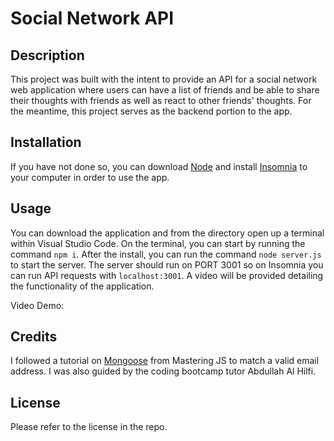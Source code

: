 # Social Network API

## Description

This project was built with the intent to provide an API for a social network web application where users can have a list of friends and be able to share their thoughts with friends as well as react to other friends' thoughts. For the meantime, this project serves as the backend portion to the app.  

## Installation

If you have not done so, you can download [Node](https://nodejs.org/en/download) and install [Insomnia](https://insomnia.rest/download) to your computer in order to use the app.

## Usage

You can download the application and from the directory open up a terminal within Visual Studio Code. On the terminal, you can start by running the command `npm i`. After the install, you can run the command `node server.js` to start the server. The server should run on PORT 3001 so on Insomnia you can run API requests with `localhost:3001`. A video will be provided detailing the functionality of the application. 

Video Demo:

## Credits

I followed a tutorial on [Mongoose](https://masteringjs.io/tutorials/mongoose/mongoose-validate-unique-email) from Mastering JS to match a valid email address. I was also guided by the coding bootcamp tutor Abdullah Al Hilfi.

## License

Please refer to the license in the repo.

